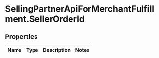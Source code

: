 # SellingPartnerApiForMerchantFulfillment.SellerOrderId

## Properties
Name | Type | Description | Notes
------------ | ------------- | ------------- | -------------
